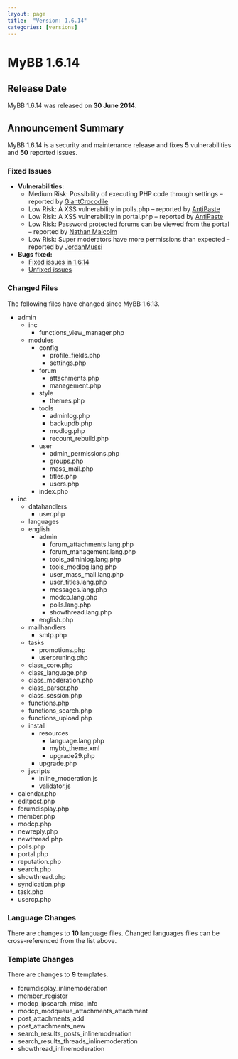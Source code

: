 ```yaml
---
layout: page
title:  "Version: 1.6.14"
categories: [versions]
---
```


# MyBB 1.6.14

## Release Date

MyBB 1.6.14 was released on **30 June 2014**.

## Announcement Summary

MyBB 1.6.14 is a security and maintenance release and fixes **5** vulnerabilities and **50** reported issues.

### Fixed Issues
* **Vulnerabilities:**
  + Medium Risk: Possibility of executing PHP code through settings – reported by [GiantCrocodile](http://community.mybb.com/user-84068.html)
  + Low Risk: A XSS vulnerability in polls.php – reported by [AntiPaste](http://community.mybb.com/user-84510.html)
  + Low Risk: A XSS vulnerability in portal.php – reported by [AntiPaste](http://community.mybb.com/user-84510.html)
  + Low Risk: Password protected forums can be viewed from the portal – reported by [Nathan Malcolm](http://community.mybb.com/user-27579.html)
  + Low Risk: Super moderators have more permissions than expected – reported by [JordanMussi](http://community.mybb.com/user-51459.html)
* **Bugs fixed:**
  + [Fixed issues in 1.6.14](https://github.com/mybb/mybb/issues?milestone=1&&state=closed)
  + [Unfixed issues](https://github.com/mybb/mybb/issues?labels=1.6&state=open)

### Changed Files

The following files have changed since MyBB 1.6.13.

* admin
  + inc
    + functions_view_manager.php
  + modules
      + config
         + profile_fields.php
         + settings.php
      + forum
         + attachments.php
         + management.php
      + style
         + themes.php
      + tools
         + adminlog.php
         + backupdb.php
         + modlog.php
         + recount_rebuild.php
      + user
         + admin_permissions.php
         + groups.php
         + mass_mail.php
         + titles.php
         + users.php
      + index.php
* inc
  + datahandlers
     + user.php
  + languages
  + english
       + admin
         + forum_attachments.lang.php
         + forum_management.lang.php
         + tools_adminlog.lang.php
         + tools_modlog.lang.php
         + user_mass_mail.lang.php
         + user_titles.lang.php
         + messages.lang.php
         + modcp.lang.php
         + polls.lang.php
         + showthread.lang.php
     + english.php
  + mailhandlers
     + smtp.php
  + tasks
     + promotions.php
     + userpruning.php
  + class_core.php
  + class_language.php
  + class_moderation.php
  + class_parser.php
  + class_session.php
  + functions.php
  + functions_search.php
  + functions_upload.php
  + install
     + resources
       + language.lang.php
       + mybb_theme.xml
       + upgrade29.php
     + upgrade.php
  + jscripts
     + inline_moderation.js
     + validator.js
* calendar.php
* editpost.php
* forumdisplay.php
* member.php
* modcp.php
* newreply.php
* newthread.php
* polls.php
* portal.php
* reputation.php
* search.php
* showthread.php
* syndication.php
* task.php
* usercp.php

### Language Changes

There are changes to **10** language files. Changed languages files can be cross-referenced from the list above.

### Template Changes

There are changes to **9** templates.

  + forumdisplay_inlinemoderation
  + member_register
  + modcp_ipsearch_misc_info
  + modcp_modqueue_attachments_attachment
  + post_attachments_add
  + post_attachments_new
  + search_results_posts_inlinemoderation
  + search_results_threads_inlinemoderation
  + showthread_inlinemoderation
